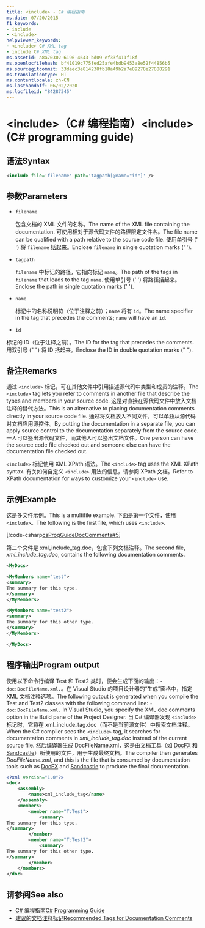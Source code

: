 ```yaml
---
title: <include> - C# 编程指南
ms.date: 07/20/2015
f1_keywords:
- include
- <include>
helpviewer_keywords:
- <include> C# XML tag
- include C# XML tag
ms.assetid: a8a70302-6196-4643-bd09-ef33f411f18f
ms.openlocfilehash: bf41019c775fed25afe4bdb9453a8e52f44856b5
ms.sourcegitcommit: 33deec3e814238fb18a49b2a7e89278e27888291
ms.translationtype: HT
ms.contentlocale: zh-CN
ms.lasthandoff: 06/02/2020
ms.locfileid: "84287345"
---
```

# <a name="include-c-programming-guide"></a><span data-ttu-id="567c2-102">\<include>（C# 编程指南）</span><span class="sxs-lookup"><span data-stu-id="567c2-102">\<include> (C# programming guide)</span></span>

## <a name="syntax"></a><span data-ttu-id="567c2-103">语法</span><span class="sxs-lookup"><span data-stu-id="567c2-103">Syntax</span></span>

```xml
<include file='filename' path='tagpath[@name="id"]' />
```

## <a name="parameters"></a><span data-ttu-id="567c2-104">参数</span><span class="sxs-lookup"><span data-stu-id="567c2-104">Parameters</span></span>

- `filename`

  <span data-ttu-id="567c2-105">包含文档的 XML 文件的名称。</span><span class="sxs-lookup"><span data-stu-id="567c2-105">The name of the XML file containing the documentation.</span></span> <span data-ttu-id="567c2-106">可使用相对于源代码文件的路径限定文件名。</span><span class="sxs-lookup"><span data-stu-id="567c2-106">The file name can be qualified with a path relative to the source code file.</span></span> <span data-ttu-id="567c2-107">使用单引号 (' ') 将 `filename` 括起来。</span><span class="sxs-lookup"><span data-stu-id="567c2-107">Enclose `filename` in single quotation marks (' ').</span></span>

- `tagpath`

  <span data-ttu-id="567c2-108">`filename` 中标记的路径，它指向标记 `name`。</span><span class="sxs-lookup"><span data-stu-id="567c2-108">The path of the tags in `filename` that leads to the tag `name`.</span></span> <span data-ttu-id="567c2-109">使用单引号 (' ') 将路径括起来。</span><span class="sxs-lookup"><span data-stu-id="567c2-109">Enclose the path in single quotation marks (' ').</span></span>

- `name`

  <span data-ttu-id="567c2-110">标记中的名称说明符（位于注释之前）；`name` 将有 `id`。</span><span class="sxs-lookup"><span data-stu-id="567c2-110">The name specifier in the tag that precedes the comments; `name` will have an `id`.</span></span>

- `id`

<span data-ttu-id="567c2-111">标记的 ID（位于注释之前）。</span><span class="sxs-lookup"><span data-stu-id="567c2-111">The ID for the tag that precedes the comments.</span></span> <span data-ttu-id="567c2-112">用双引号 (" ") 将 ID 括起来。</span><span class="sxs-lookup"><span data-stu-id="567c2-112">Enclose the ID in double quotation marks (" ").</span></span>

## <a name="remarks"></a><span data-ttu-id="567c2-113">备注</span><span class="sxs-lookup"><span data-stu-id="567c2-113">Remarks</span></span>

<span data-ttu-id="567c2-114">通过 `<include>` 标记，可在其他文件中引用描述源代码中类型和成员的注释。</span><span class="sxs-lookup"><span data-stu-id="567c2-114">The `<include>` tag lets you refer to comments in another file that describe the types and members in your source code.</span></span> <span data-ttu-id="567c2-115">这是对直接在源代码文件中放入文档注释的替代方法。</span><span class="sxs-lookup"><span data-stu-id="567c2-115">This is an alternative to placing documentation comments directly in your source code file.</span></span> <span data-ttu-id="567c2-116">通过将文档放入不同文件，可以单独从源代码对文档应用源控件。</span><span class="sxs-lookup"><span data-stu-id="567c2-116">By putting the documentation in a separate file, you can apply source control to the documentation separately from the source code.</span></span> <span data-ttu-id="567c2-117">一人可以签出源代码文件，而其他人可以签出文档文件。</span><span class="sxs-lookup"><span data-stu-id="567c2-117">One person can have the source code file checked out and someone else can have the documentation file checked out.</span></span>

<span data-ttu-id="567c2-118">`<include>` 标记使用 XML XPath 语法。</span><span class="sxs-lookup"><span data-stu-id="567c2-118">The `<include>` tag uses the XML XPath syntax.</span></span> <span data-ttu-id="567c2-119">有关如何自定义 `<include>` 用法的信息，请参阅 XPath 文档。</span><span class="sxs-lookup"><span data-stu-id="567c2-119">Refer to XPath documentation for ways to customize your `<include>` use.</span></span>

## <a name="example"></a><span data-ttu-id="567c2-120">示例</span><span class="sxs-lookup"><span data-stu-id="567c2-120">Example</span></span>

<span data-ttu-id="567c2-121">这是多文件示例。</span><span class="sxs-lookup"><span data-stu-id="567c2-121">This is a multifile example.</span></span> <span data-ttu-id="567c2-122">下面是第一个文件，使用 `<include>`。</span><span class="sxs-lookup"><span data-stu-id="567c2-122">The following is the first file, which uses `<include>`.</span></span>

[!code-csharp[csProgGuideDocComments#5](~/samples/snippets/csharp/VS_Snippets_VBCSharp/csProgGuideDocComments/CS/DocComments.cs#5)]

<span data-ttu-id="567c2-123">第二个文件是 xml_include_tag.doc，包含下列文档注释。</span><span class="sxs-lookup"><span data-stu-id="567c2-123">The second file, *xml_include_tag.doc*, contains the following documentation comments.</span></span>

```xml
<MyDocs>

<MyMembers name="test">
<summary>
The summary for this type.
</summary>
</MyMembers>

<MyMembers name="test2">
<summary>
The summary for this other type.
</summary>
</MyMembers>

</MyDocs>
```

## <a name="program-output"></a><span data-ttu-id="567c2-124">程序输出</span><span class="sxs-lookup"><span data-stu-id="567c2-124">Program output</span></span>

<span data-ttu-id="567c2-125">使用以下命令行编译 Test 和 Test2 类时，便会生成下面的输出：`-doc:DocFileName.xml.`。在 Visual Studio 的项目设计器的“生成”窗格中，指定 XML 文档注释选项。</span><span class="sxs-lookup"><span data-stu-id="567c2-125">The following output is generated when you compile the Test and Test2 classes with the following command line: `-doc:DocFileName.xml.` In Visual Studio, you specify the XML doc comments option in the Build pane of the Project Designer.</span></span> <span data-ttu-id="567c2-126">当 C# 编译器发现 `<include>` 标记时，它将在 xml_include_tag.doc（而不是当前源文件）中搜索文档注释。</span><span class="sxs-lookup"><span data-stu-id="567c2-126">When the C# compiler sees the `<include>` tag, it searches for documentation comments in *xml_include_tag.doc* instead of the current source file.</span></span> <span data-ttu-id="567c2-127">然后编译器生成 DocFileName.xml，这是由文档工具（如 [DocFX](https://dotnet.github.io/docfx/) 和 [Sandcastle](https://github.com/EWSoftware/SHFB)）所使用的文件，用于生成最终文档。</span><span class="sxs-lookup"><span data-stu-id="567c2-127">The compiler then generates *DocFileName.xml*, and this is the file that is consumed by documentation tools such as [DocFX](https://dotnet.github.io/docfx/) and [Sandcastle](https://github.com/EWSoftware/SHFB) to produce the final documentation.</span></span>  
  
```xml
<?xml version="1.0"?>
<doc>
    <assembly>
        <name>xml_include_tag</name>
    </assembly>
    <members>
        <member name="T:Test">
            <summary>
The summary for this type.
</summary>
        </member>
        <member name="T:Test2">
            <summary>
The summary for this other type.
</summary>
        </member>
    </members>
</doc>
```  
  
## <a name="see-also"></a><span data-ttu-id="567c2-128">请参阅</span><span class="sxs-lookup"><span data-stu-id="567c2-128">See also</span></span>

- [<span data-ttu-id="567c2-129">C# 编程指南</span><span class="sxs-lookup"><span data-stu-id="567c2-129">C# Programming Guide</span></span>](../index.md)
- [<span data-ttu-id="567c2-130">建议的文档注释标记</span><span class="sxs-lookup"><span data-stu-id="567c2-130">Recommended Tags for Documentation Comments</span></span>](./recommended-tags-for-documentation-comments.md)
